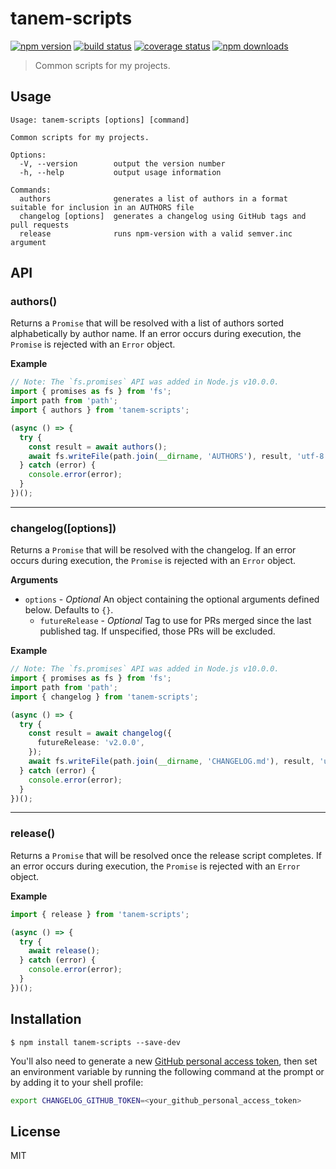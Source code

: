 # tanem-scripts

[![npm version](https://img.shields.io/npm/v/tanem-scripts.svg?style=flat-square)](https://www.npmjs.com/package/tanem-scripts)
[![build status](https://img.shields.io/github/workflow/status/tanem/tanem-scripts/ci?style=flat-square)](https://github.com/tanem/tanem-scripts/actions?query=workflow%3ACI)
[![coverage status](https://img.shields.io/codecov/c/github/tanem/tanem-scripts.svg?style=flat-square)](https://codecov.io/gh/tanem/tanem-scripts)
[![npm downloads](https://img.shields.io/npm/dm/tanem-scripts.svg?style=flat-square)](https://www.npmjs.com/package/tanem-scripts)

> Common scripts for my projects.

## Usage

```
Usage: tanem-scripts [options] [command]

Common scripts for my projects.

Options:
  -V, --version        output the version number
  -h, --help           output usage information

Commands:
  authors              generates a list of authors in a format suitable for inclusion in an AUTHORS file
  changelog [options]  generates a changelog using GitHub tags and pull requests
  release              runs npm-version with a valid semver.inc argument
```

## API

### authors()

Returns a `Promise` that will be resolved with a list of authors sorted alphabetically by author name. If an error occurs during execution, the `Promise` is rejected with an `Error` object.

**Example**

```ts
// Note: The `fs.promises` API was added in Node.js v10.0.0.
import { promises as fs } from 'fs';
import path from 'path';
import { authors } from 'tanem-scripts';

(async () => {
  try {
    const result = await authors();
    await fs.writeFile(path.join(__dirname, 'AUTHORS'), result, 'utf-8');
  } catch (error) {
    console.error(error);
  }
})();
```

---

### changelog([options])

Returns a `Promise` that will be resolved with the changelog. If an error occurs during execution, the `Promise` is rejected with an `Error` object.

**Arguments**

- `options` - _Optional_ An object containing the optional arguments defined below. Defaults to `{}`.
  - `futureRelease` - _Optional_ Tag to use for PRs merged since the last published tag. If unspecified, those PRs will be excluded.

**Example**

```ts
// Note: The `fs.promises` API was added in Node.js v10.0.0.
import { promises as fs } from 'fs';
import path from 'path';
import { changelog } from 'tanem-scripts';

(async () => {
  try {
    const result = await changelog({
      futureRelease: 'v2.0.0',
    });
    await fs.writeFile(path.join(__dirname, 'CHANGELOG.md'), result, 'utf-8');
  } catch (error) {
    console.error(error);
  }
})();
```

---

### release()

Returns a `Promise` that will be resolved once the release script completes. If an error occurs during execution, the `Promise` is rejected with an `Error` object.

**Example**

```ts
import { release } from 'tanem-scripts';

(async () => {
  try {
    await release();
  } catch (error) {
    console.error(error);
  }
})();
```

## Installation

```
$ npm install tanem-scripts --save-dev
```

You'll also need to generate a new [GitHub personal access token](https://github.com/settings/tokens), then set an environment variable by running the following command at the prompt or by adding it to your shell profile:

```sh
export CHANGELOG_GITHUB_TOKEN=<your_github_personal_access_token>
```

## License

MIT
